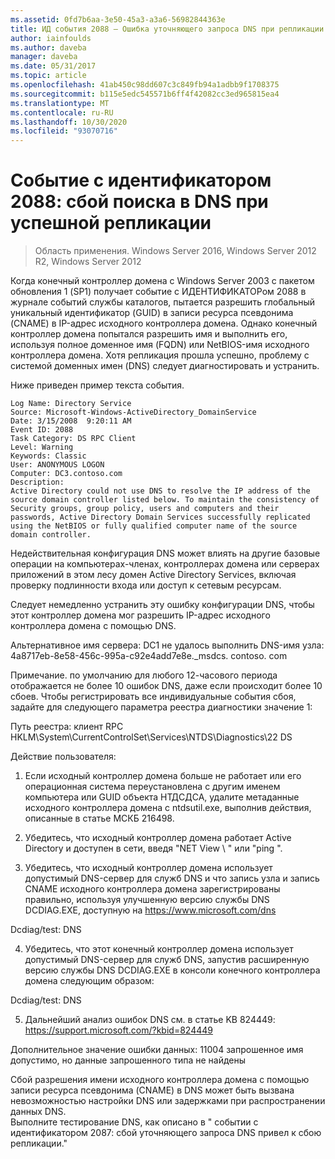 ```yaml
---
ms.assetid: 0fd7b6aa-3e50-45a3-a3a6-56982844363e
title: ИД события 2088 — Ошибка уточняющего запроса DNS при репликации
author: iainfoulds
ms.author: daveba
manager: daveba
ms.date: 05/31/2017
ms.topic: article
ms.openlocfilehash: 41ab450c98dd607c3c849fb94a1adbb9f1708375
ms.sourcegitcommit: b115e5edc545571b6ff4f42082cc3ed965815ea4
ms.translationtype: MT
ms.contentlocale: ru-RU
ms.lasthandoff: 10/30/2020
ms.locfileid: "93070716"
---
```

# <a name="event-id-2088-dns-lookup-failure-occurred-with-replication-success"></a>Событие c идентификатором 2088: сбой поиска в DNS при успешной репликации

>Область применения. Windows Server 2016, Windows Server 2012 R2, Windows Server 2012

Когда конечный контроллер домена с Windows Server 2003 с пакетом обновления 1 (SP1) получает событие с ИДЕНТИФИКАТОРом 2088 в журнале событий службы каталогов, пытается разрешить глобальный уникальный идентификатор (GUID) в записи ресурса псевдонима (CNAME) в IP-адрес исходного контроллера домена. Однако конечный контроллер домена попытался разрешить имя и выполнить его, используя полное доменное имя (FQDN) или NetBIOS-имя исходного контроллера домена. Хотя репликация прошла успешно, проблему с системой доменных имен (DNS) следует диагностировать и устранить.

Ниже приведен пример текста события.

```
Log Name: Directory Service
Source: Microsoft-Windows-ActiveDirectory_DomainService
Date: 3/15/2008  9:20:11 AM
Event ID: 2088
Task Category: DS RPC Client
Level: Warning
Keywords: Classic
User: ANONYMOUS LOGON
Computer: DC3.contoso.com
Description:
Active Directory could not use DNS to resolve the IP address of the source domain controller listed below. To maintain the consistency of Security groups, group policy, users and computers and their passwords, Active Directory Domain Services successfully replicated using the NetBIOS or fully qualified computer name of the source domain controller.
```

Недействительная конфигурация DNS может влиять на другие базовые операции на компьютерах-членах, контроллерах домена или серверах приложений в этом лесу домен Active Directory Services, включая проверку подлинности входа или доступ к сетевым ресурсам.

Следует немедленно устранить эту ошибку конфигурации DNS, чтобы этот контроллер домена мог разрешить IP-адрес исходного контроллера домена с помощью DNS.

Альтернативное имя сервера: DC1 не удалось выполнить DNS-имя узла: 4a8717eb-8e58-456c-995a-c92e4add7e8e._msdcs. contoso. com

Примечание. по умолчанию для любого 12-часового периода отображается не более 10 ошибок DNS, даже если происходит более 10 сбоев.  Чтобы регистрировать все индивидуальные события сбоя, задайте для следующего параметра реестра диагностики значение 1:

Путь реестра: клиент RPC HKLM\System\CurrentControlSet\Services\NTDS\Diagnostics\22 DS

Действие пользователя:

1) Если исходный контроллер домена больше не работает или его операционная система переустановлена с другим именем компьютера или GUID объекта НТДСДСА, удалите метаданные исходного контроллера домена с ntdsutil.exe, выполнив действия, описанные в статье МСКБ 216498.

2) Убедитесь, что исходный контроллер домена работает Active Directory и доступен в сети, введя "NET View \\ <source DC name> " или "ping <source DC name> ".

3) Убедитесь, что исходный контроллер домена использует допустимый DNS-сервер для служб DNS и что запись узла и запись CNAME исходного контроллера домена зарегистрированы правильно, используя улучшенную версию службы DNS DCDIAG.EXE, доступную на <https://www.microsoft.com/dns>

Dcdiag/test: DNS

4) Убедитесь, что этот конечный контроллер домена использует допустимый DNS-сервер для служб DNS, запустив расширенную версию службы DNS DCDIAG.EXE в консоли конечного контроллера домена следующим образом:

Dcdiag/test: DNS

5) Дальнейший анализ ошибок DNS см. в статье KB 824449: <https://support.microsoft.com/?kbid=824449>

Дополнительное значение ошибки данных: 11004 запрошенное имя допустимо, но данные запрошенного типа не найдены </code></introduction>
  <section>
    <title>Diagnosis</title>
    <content>
      <para>Сбой разрешения имени исходного контроллера домена с помощью записи ресурса псевдонима (CNAME) в DNS может быть вызвана невозможностью настройки DNS или задержками при распространении данных DNS.</para>
    </content>
  </section>
  <section>
    <title>Решение</title>
    <content>
      <para>Выполните тестирование DNS, как описано в &quot; <link xlink:href="85b1d179-f53e-4f95-b0b8-5b1c096a8076">событии с идентификатором 2087: сбой уточняющего запроса DNS привел к сбою репликации</link>.&quot;</para>
    </content>
  </section>
  <relatedTopics />
</developerConceptualDocument>
